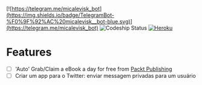 [![https://telegram.me/micalevisk_bot](https://img.shields.io/badge/TelegramBot-%F0%9F%92%AC%20micalevisk__bot-blue.svg)](https://telegram.me/micalevisk_bot)
![Codeship Status](https://app.codeship.com/projects/b84bc960-cfa0-0134-60b2-6eb4e8c3819f/status?branch=master)
[![Heroku](http://heroku-badge.herokuapp.com/?app=micaleviskbot)](http://micaleviskbot.herokuapp.com/)

# Features
- [ ] 'Auto' Grab/Claim a eBook a day for free from [Packt Publishing](https://www.packtpub.com/packt/offers/free-learning)
- [ ] Criar um app para o Twitter: enviar messagem privadas para um usuário
